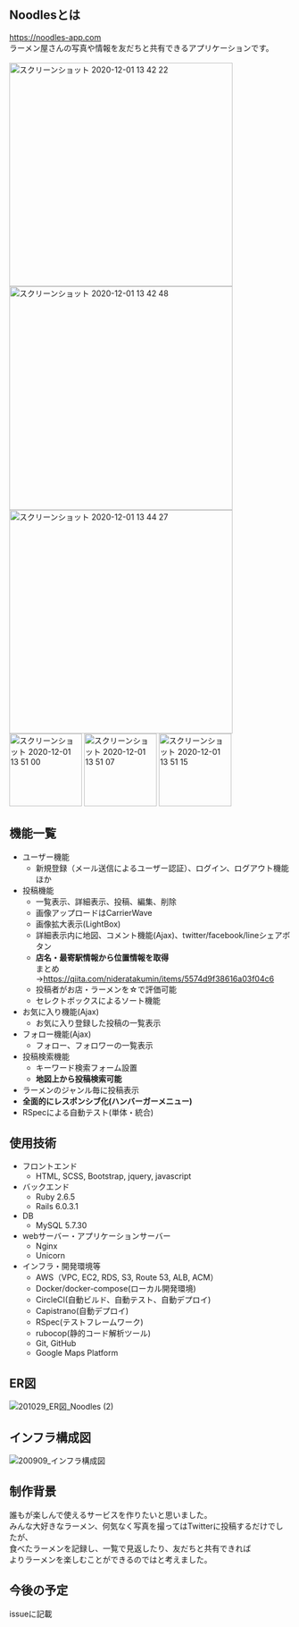 ## Noodlesとは
https://noodles-app.com<br>
ラーメン屋さんの写真や情報を友だちと共有できるアプリケーションです。<br><br>
<img width="400" alt="スクリーンショット 2020-12-01 13 42 22" src="https://user-images.githubusercontent.com/57702892/100698340-86f52800-33db-11eb-99c0-f2c6684da5e2.png">
<img width="400" alt="スクリーンショット 2020-12-01 13 42 48" src="https://user-images.githubusercontent.com/57702892/100698336-852b6480-33db-11eb-98b9-27e7549b715d.png">
<img width="400" alt="スクリーンショット 2020-12-01 13 44 27" src="https://user-images.githubusercontent.com/57702892/100698318-7f358380-33db-11eb-9de1-8b9f190ff556.png">
<img width="130" alt="スクリーンショット 2020-12-01 13 51 00" src="https://user-images.githubusercontent.com/57702892/100698671-5c579f00-33dc-11eb-9d5b-d203113ff522.png">
<img width="130" alt="スクリーンショット 2020-12-01 13 51 07" src="https://user-images.githubusercontent.com/57702892/100698676-6083bc80-33dc-11eb-8f62-10eb9152c595.png">
<img width="130" alt="スクリーンショット 2020-12-01 13 51 15" src="https://user-images.githubusercontent.com/57702892/100698678-611c5300-33dc-11eb-9365-3f5d96a95cbd.png">
## 機能一覧
- ユーザー機能
  - 新規登録（メール送信によるユーザー認証）、ログイン、ログアウト機能ほか<br>
- 投稿機能
  - 一覧表示、詳細表示、投稿、編集、削除
  - 画像アップロードはCarrierWave
  - 画像拡大表示(LightBox)
  - 詳細表示内に地図、コメント機能(Ajax)、twitter/facebook/lineシェアボタン
  - **店名・最寄駅情報から位置情報を取得**<br>まとめ→https://qiita.com/nideratakumin/items/5574d9f38616a03f04c6
  - 投稿者がお店・ラーメンを☆で評価可能
  - セレクトボックスによるソート機能<br>
- お気に入り機能(Ajax)
  - お気に入り登録した投稿の一覧表示<br>
- フォロー機能(Ajax)
  - フォロー、フォロワーの一覧表示<br>
- 投稿検索機能
  - キーワード検索フォーム設置
  - **地図上から投稿検索可能**<br>
- ラーメンのジャンル毎に投稿表示<br>
- **全面的にレスポンシブ化(ハンバーガーメニュー)**<br>
- RSpecによる自動テスト(単体・統合)<br>
## 使用技術
- フロントエンド
  - HTML, SCSS, Bootstrap, jquery, javascript<br>
- バックエンド
  - Ruby 2.6.5
  - Rails 6.0.3.1<br>
- DB
  - MySQL 5.7.30<br>
- webサーバー・アプリケーションサーバー
  - Nginx
  - Unicorn<br>
- インフラ・開発環境等
  - AWS（VPC, EC2, RDS, S3, Route 53, ALB, ACM）
  - Docker/docker-compose(ローカル開発環境)
  - CircleCI(自動ビルド、自動テスト、自動デプロイ)
  - Capistrano(自動デプロイ)
  - RSpec(テストフレームワーク)
  - rubocop(静的コード解析ツール)
  - Git, GitHub
  - Google Maps Platform
## ER図
  ![201029_ER図_Noodles (2)](https://user-images.githubusercontent.com/57702892/99798915-2b25d600-2b75-11eb-8a26-db396dabdd42.jpg)
## インフラ構成図
  ![200909_インフラ構成図](https://user-images.githubusercontent.com/57702892/92624114-179ef900-f302-11ea-811f-7ba8d22cd373.jpg)
## 制作背景
誰もが楽しんで使えるサービスを作りたいと思いました。<br>
みんな大好きなラーメン、何気なく写真を撮ってはTwitterに投稿するだけでしたが、<br>
食べたラーメンを記録し、一覧で見返したり、友だちと共有できれば<br>
よりラーメンを楽しむことができるのではと考えました。
## 今後の予定
issueに記載
